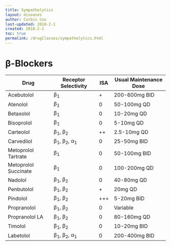```yaml
---
title: Sympatholytics
layout: diseases
author: Corbin Cox
last-updated: 2018-2-1
created: 2018-2-1
toc: true
permalink: /drugClasses/sympatholytics.html
---
```


# &beta;-Blockers

| Drug                 | Receptor Selectivity                     | ISA  | Usual Maintenance Dose |
| -------------------- | ---------------------------------------- | ---- | ---------------------- |
| Acebutolol           | &beta;<sub>1</sub>                       | +    | 200-600mg BID          |
| Atenolol             | &beta;<sub>1</sub>                       | 0    | 50-100mg QD            |
| Betaxolol            | &beta;<sub>1</sub>                       | 0    | 10-20mg QD             |
| Bisoprolol           | &beta;<sub>1</sub>                       | 0    | 5-10mg QD              |
| Carteolol            | &beta;<sub>1</sub>, &beta;<sub>2</sub>   | ++   | 2.5-10mg QD            |
| Carvedilol           | &beta;<sub>1</sub>, &beta;<sub>2</sub>, &alpha;<sub>1</sub> | 0    | 25-50mg BID            |
| Metoprolol  Tartrate | &beta;<sub>1</sub>                       | 0    | 50-100mg BID           |
| Metoprolol Succinate | &beta;<sub>1</sub>                       | 0    | 100-200mg QD           |
| Nadolol              | &beta;<sub>1</sub>, &beta;<sub>2</sub>   | 0    | 40-80mg QD             |
| Penbutolol           | &beta;<sub>1</sub>, &beta;<sub>2</sub>   | +    | 20mg QD                |
| Pindolol             | &beta;<sub>1</sub>, &beta;<sub>2</sub>   | +++  | 5-20mg BID             |
| Propranolol          | &beta;<sub>1</sub>, &beta;<sub>2</sub>   | 0    | Variable               |
| Propranolol LA       | &beta;<sub>1</sub>, &beta;<sub>2</sub>   | 0    | 80-160mg QD            |
| Timolol              | &beta;<sub>1</sub>, &beta;<sub>2</sub>   | 0    | 10-20mg BID            |
| Labetolol            | &beta;<sub>1</sub>, &beta;<sub>2</sub>, &alpha;<sub>1</sub> | 0    | 200-400mg BID          |

